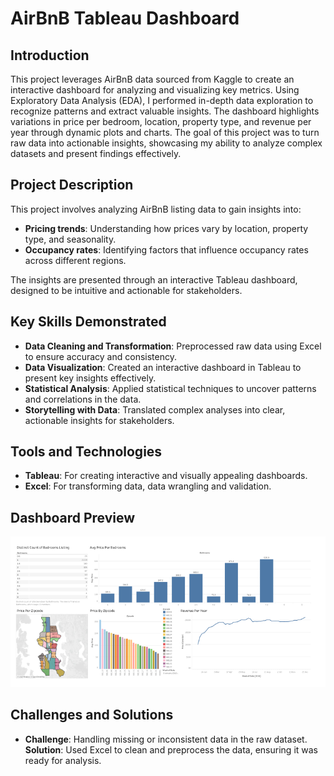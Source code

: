 # AirBnB Tableau Dashboard

## Introduction
This project leverages AirBnB data sourced from Kaggle to create an interactive dashboard for analyzing and visualizing key metrics. Using Exploratory Data Analysis (EDA), I performed in-depth data exploration to recognize patterns and extract valuable insights. The dashboard highlights variations in price per bedroom, location, property type, and revenue per year through dynamic plots and charts. The goal of this project was to turn raw data into actionable insights, showcasing my ability to analyze complex datasets and present findings effectively. 

## Project Description

This project involves analyzing AirBnB listing data to gain insights into:

- **Pricing trends**: Understanding how prices vary by location, property type, and seasonality.
- **Occupancy rates**: Identifying factors that influence occupancy rates across different regions.

The insights are presented through an interactive Tableau dashboard, designed to be intuitive and actionable for stakeholders.

## Key Skills Demonstrated

- **Data Cleaning and Transformation**: Preprocessed raw data using Excel to ensure accuracy and consistency.
- **Data Visualization**: Created an interactive dashboard in Tableau to present key insights effectively.
- **Statistical Analysis**: Applied statistical techniques to uncover patterns and correlations in the data.
- **Storytelling with Data**: Translated complex analyses into clear, actionable insights for stakeholders.

## Tools and Technologies

- **Tableau**: For creating interactive and visually appealing dashboards.
- **Excel**: For transforming data, data wrangling and validation.

## Dashboard Preview
![image alt](https://github.com/zerokanake/AirBnB_tableau_dashboard/blob/e8d4ec026beac2c4f1ec841c01e52eb78ae5a406/AirBnB_dashboard.png)




## Challenges and Solutions

- **Challenge**: Handling missing or inconsistent data in the raw dataset.  
  **Solution**: Used Excel to clean and preprocess the data, ensuring it was ready for analysis.


